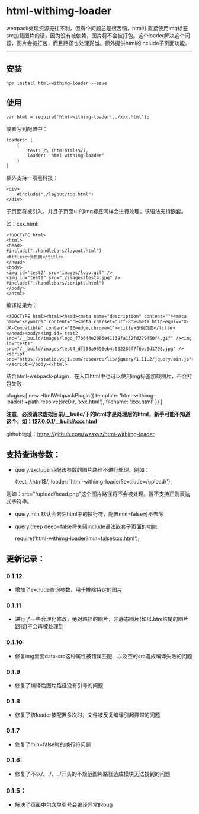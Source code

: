 
# html-withimg-loader

webpack处理资源无往不利，但有个问题总是很苦恼，html中直接使用img标签src加载图片的话，因为没有被依赖，图片将不会被打包。这个loader解决这个问题，图片会被打包，而且路径也处理妥当。额外提供html的include子页面功能。

______________

## 安装

    npm install html-withimg-loader --save

## 使用

    var html = require('html-withimg-loader!../xxx.html');

或者写到配置中：

    loaders: [
        {
            test: /\.(htm|html)$/i,
            loader: 'html-withimg-loader'
        }
    ]

额外支持一项黑科技：

    <div>
        #include("./layout/top.html")
    </div>

子页面将被引入，并且子页面中的img标签同样会进行处理。该语法支持嵌套。

如：xxx.html:

    <!DOCTYPE html>
    <html>
    <head>
    #include("./handlebars/layout.html")
    <title>示例页面</title>
    </head>
    <body>
    <img id='test2' src='images/logo.gif' />
    <img id="test1" src="./images/test4.jpg" />
    #include("./handlebars/scripts.html")
    </body>
    </html>

编译结果为：

    <!DOCTYPE html><html><head><meta name="description" content=""><meta name="keywords" content=""><meta charset="utf-8"><meta http-equiv="X-UA-Compatible" content="IE=edge,chrome=1"><title>示例页面</title></head><body><img id='test2' src="/__build/images/logo_f7b644e2086e41139fa132fd229450f4.gif" /><img id="test1" src="/__build/images/test4_df538a9696eb4c032286f7f6bc0d1708.jpg" /><script src="https://static.yiji.com/resource/lib/jquery/1.11.2/jquery.min.js"></script></body></html>

结合html-webpack-plugin，在入口html中也可以使用img标签加载图片，不会打包失败

plugins:[
    new HtmlWebpackPlugin({
        template: 'html-withimg-loader!'+path.resolve(srcDir, 'xxx.html'),
        filename: 'xxx.html'
    })
]


**注意，必须请求虚拟目录/__build/下的html才是处理后的html，新手可能不知道这个，如：127.0.0.1/__build/xxx.html**

github地址：https://github.com/wzsxyz/html-withimg-loader

## 支持查询参数：

* query.exclude 匹配该参数的图片路径不进行处理。例如：

    {test: /\.html$/, loader: 'html-withimg-loader?exclude=/upload/'},

则如：src="/upload/head.png"这个图片路径将不会被处理。暂不支持正则表达式字符串。

* query.min 默认会去除html中的换行符，配置min=false可不去除
* query.deep deep=false将关闭include语法嵌套子页面的功能

    require('html-withimg-loader?min=false!xxx.html');

## 更新记录：

### 0.1.12

* 增加了exclude查询参数，用于排除特定的图片

### 0.1.11

* 进行了一些合理化修改，绝对路径的图片，非静态图片(如以.htm结尾的图片路径)不会再被处理到

### 0.1.10

* 修复img里面data-src这种属性被错误匹配、以及空的src造成编译失败的问题

### 0.1.9

* 修复了编译后图片路径没有引号的问题

### 0.1.8

* 修复了该loader被配置多次时，文件被反复编译引起异常的问题

### 0.1.7

* 修复了min=false时的换行符问题

### 0.1.6:

* 修复了不以/、./、../开头的不规范图片路径造成模块无法找到的问题

### 0.1.5：

* 解决了页面中包含单引号会编译异常的bug